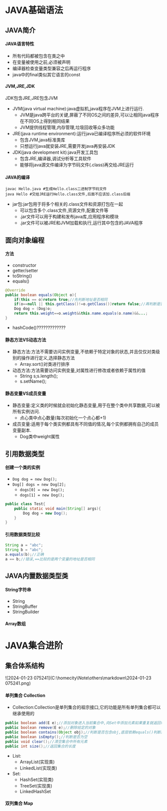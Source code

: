 # JAVA基础语法

## JAVA简介

#### JAVA语言特性

- 所有代码都被包含在类之中
- 在变量被使用之前,必须被声明
- 编译器检查变量类型兼容之后再运行程序
- java中的final类似其它语言的const

#### JVM,JRE,JDK

JDK包含JRE,JRE包含JVM

- JVM(java virtual machine):java虚拟机,java程序在JVM上进行运行.
  - JVM是java跨平台的关键,屏蔽了不同OS之间的差异,可以让相同java程序在不同OS上得到相同结果
  - JVM提供线程管理,内存管理,垃圾回收等众多功能
- JRE(java runtime environment):运行java已编译程序所必须的软件环境
  - 包含JVM,java标准类库
  - 只想运行java就安装JRE,需要开发java再安装JDK
- JDK(java development kit):java开发工具包
  - 包含JRE,编译器,调试分析等工具软件
  - 能够将java源文件编译为字节码文件(.class)再交给JRE运行

#### JAVA的编译

```shell
javac Hello.java #生成Hello.class二进制字节码文件
java Hello #交给JRE运行Hello.class文件,后面不应该加.class后缀
```

- jar包:jar包用于将多个相关的.class文件和资源打包在一起
  - 可以包含多个.class文件,资源文件,配置文件等
  - .jar文件可以用于构建和发布java库,应用程序和模块
  - .jar文件可以被JRE和JVM加载和执行,运行其中包含的JAVA程序

## 面向对象编程

#### 方法

- constructor
- getter/setter
- toString()
- equals()

```java
@Override
public boolean equals(Object o){
    if(this == o)return true;//先判断地址是否相同
    if(o==null || this.getClass()!=o.getClass())return false;//再判断是否为空或者类型是否不一致,防止强转类型报错
    Dog dog = (Dog)o;
    return this.weight==o.weight&&this.name.equals(o.name)&&...;
}
```

- hashCode()?????????????

#### 静态方法VS动态方法

- 静态方法:方法不需要访问实例变量,不依赖于特定对象的状态,并且仅仅对类级别的操作进行定义,选择静态方法
  - Array.sort()对类进行排序
- 动态方法:方法需要访问实例变量,对属性进行修改或者依赖于属性的值
  - String s;s.length();
  - s.setName();

#### 静态变量VS成员变量

- 静态变量:定义类的时候就会初始化静态变量,用于在整个类中共享数据,可以被所有实例访问.
  - 点心类中点心数量(每次初始化一个点心都+1)
- 成员变量:适用于每个类实例都具有不同值的情况,每个实例都拥有自己的成员变量副本.
  - Dog类中weight属性

## 引用数据类型

#### 创建一个类的实例

- `Dog dog = new Dog();`
- `Dog[] dogs = new Dog[2];`
  - `dogs[0] = new Dog();`
  - `dogs[1] = new Dog();`

```java
public class Test{
    public static void main(String[] args){
        Dog dog = new Dog();
    }
}
```

#### 引用数据类型比较

```java
String a = "abc";
String b = "abc";                                                                                                                       
a.equals(b);//正确
a == b;//错误,==比较的是两个变量的地址是否相同
```

## JAVA内置数据类型类

#### String字符串

- String
- StringBuffer
- StringBuilder


#### Array数组



# JAVA集合进阶

## 集合体系结构

![2024-01-23 075241](C:\homecity\Note\others\markdown\2024-01-23 075241.png)

#### 单列集合 Collection

- Collection:Collection是单列集合的祖宗接口,它的功能是所有单列集合都可以继承使用的

```java
public boolean add(E e);//添加对象进入当前集合中,向Set中添加元素如果重复就返回false
public boolean remove(E e);//删除给定的对象
public boolean contains(Object obj);//判断是否包含obj,底层依赖equals()判断是否存在
public boolean isEmpty();//判断是否为空
public void clear();//清空集合中所有元素
public int size();//返回集合的长度
```

- List:
  - ArrayList(实现类)
  - LinkedList(实现类)
- Set:
  - HashSet(实现类)
  - TreeSet(实现类)
  - LinkedHashSet

#### 双列集合 Map